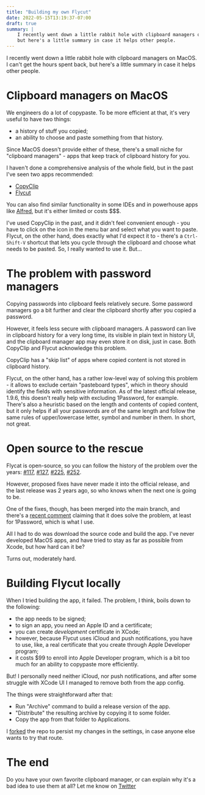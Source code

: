 ```yaml
---
title: "Building my own Flycut"
date: 2022-05-15T13:19:37-07:00
draft: true
summary: |
    I recently went down a little rabbit hole with clipboard managers on MacOS. I can't get the hours spent back,
    but here's a little summary in case it helps other people.
---
```


I recently went down a little rabbit hole with clipboard managers on MacOS. I can't get the hours spent back,
but here's a little summary in case it helps other people.

# Clipboard managers on MacOS
We engineers do a lot of copypaste. To be more efficient at that, it's very useful to have two things:
- a history of stuff you copied;
- an ability to choose and paste something from that history.

Since MacOS doesn't provide either of these, there's a small niche for "clipboard managers" - apps that keep track of clipboard history for you.

I haven't done a comprehensive analysis of the whole field, but in the past I've seen two apps recommended:
- [CopyClip](https://apps.apple.com/us/app/copyclip-clipboard-history/id595191960?mt=12)
- [Flycut](https://apps.apple.com/us/app/flycut-clipboard-manager/id442160987?mt=12)

You can also find similar functionality in some IDEs and in powerhouse apps like [Alfred](https://www.alfredapp.com/), but it's either limited or costs $$$.

I've used CopyClip in the past, and it didn't feel convenient enough - you have to click on the icon in the menu bar and select what you want to paste.
Flycut, on the other hand, does exactly what I'd expect it to - there's a `Ctrl-Shift-V` shortcut that lets you cycle through the clipboard and choose what needs to be pasted.
So, I really wanted to use it. But...

# The problem with password managers
Copying passwords into clipboard feels relatively secure. Some password managers go a bit further and clear the clipboard shortly after you copied a password.

However, it feels less secure with clipboard managers. A password can live in clipboard history for a very long time, its visible in plain text in history UI,
and the clipboard manager app may even store it on disk, just in case. Both CopyClip and Flycut acknowledge this problem.

CopyClip has a "skip list" of apps where copied content is not stored in clipboard history.

Flycut, on the other hand, has a rather low-level way of solving this problem - it allows to exclude certain "pasteboard types", which in theory should identify the fields with sensitive information.
As of the latest official release, 1.9.6, this doesn't really help with excluding 1Password, for example. There's also a heuristic based on the length and contents of copied content, but it only helps
if all your passwords are of the same length and follow the same rules of upper/lowercase letter, symbol and number in them. In short, not great.

# Open source to the rescue
Flycat is open-source, so you can follow the history of the problem over the years: [#117](https://github.com/TermiT/Flycut/pull/117), [#127](https://github.com/TermiT/Flycut/issues/127), [#225](https://github.com/TermiT/Flycut/issues/225), [#252](https://github.com/TermiT/Flycut/issues/252).

However, proposed fixes have never made it into the official release, and the last release was 2 years ago, so who knows when the next one is going to be.

One of the fixes, though, has been merged into the main branch, and there's a [recent comment](https://github.com/TermiT/Flycut/issues/252#issuecomment-1012974848) claiming that it does solve the problem, at least for 1Password, which is what I use.

All I had to do was download the source code and build the app. I've never developed MacOS apps, and have tried to stay as far as possible from Xcode, but how hard can it be?

Turns out, moderately hard.

# Building Flycut locally
When I tried building the app, it failed. The problem, I think, boils down to the following:
- the app needs to be signed;
- to sign an app, you need an Apple ID and a certificate;
- you can create _development_ certificate in XCode;
- however, because Flycut uses iCloud and push notifications, you have to use, like, a real certificate that you create through Apple Developer program;
- it costs $99 to enroll into Apple Developer program, which is a bit too much for an ability to copypaste more efficiently.

But! I personally need neither iCloud, nor push notifications, and after some struggle with XCode UI I managed to remove both from the app config.

The things were straightforward after that:
- Run "Archive" command to build a release version of the app.
- "Distribute" the resulting archive by copying it to some folder.
- Copy the app from that folder to Applications.

I [forked](https://github.com/ph-ph/Flycut) the repo to persist my changes in the settings, in case anyone else wants to try that route.

# The end
Do you have your own favorite clipboard manager, or can explain why it's a bad idea to use them at all? Let me know on [Twitter]()
